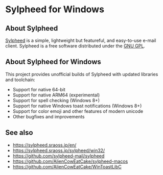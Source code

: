 # Sylpheed for Windows

## About Sylpheed
[Sylpheed](http://sylpheed.sraoss.jp/) is a simple, lightweight but featureful, and easy-to-use e-mail client.
Sylpheed is a free software distributed under the [GNU GPL](https://www.gnu.org/licenses/old-licenses/gpl-2.0.html).

## About Sylpheed for Windows
This project provides unofficial builds of Sylpheed with updated libraries and toolchain:
* Support for native 64-bit
* Support for native ARM64 (experimental)
* Support for spell checking (Windows 8+)
* Support for native Windows toast notifications (Windows 8+)
* Support for color emoji and other features of modern unicode
* Other bugfixes and improvements

## See also
* https://sylpheed.sraoss.jp/en/
* https://sylpheed.sraoss.jp/sylpheed/win32/
* https://github.com/sylpheed-mail/sylpheed
* https://github.com/AlienCowEatCake/sylpheed-macos
* https://github.com/AlienCowEatCake/WinToastLibC
